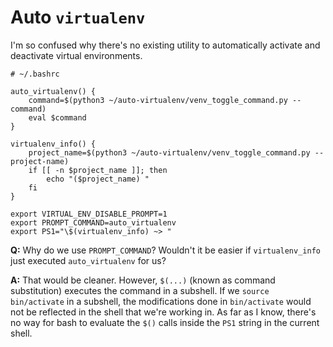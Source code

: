 # Auto `virtualenv`

I'm so confused why there's no existing utility to automatically activate and
deactivate virtual environments.

```
# ~/.bashrc

auto_virtualenv() {
    command=$(python3 ~/auto-virtualenv/venv_toggle_command.py --command)
    eval $command
}

virtualenv_info() {
    project_name=$(python3 ~/auto-virtualenv/venv_toggle_command.py --project-name)
    if [[ -n $project_name ]]; then
        echo "($project_name) "
    fi
}

export VIRTUAL_ENV_DISABLE_PROMPT=1
export PROMPT_COMMAND=auto_virtualenv
export PS1="\$(virtualenv_info) ~> "
```

**Q:** Why do we use `PROMPT_COMMAND`? Wouldn't it be easier if `virtualenv_info` just
executed `auto_virtualenv` for us?

**A:** That would be cleaner. However, `$(...)` (known as command substitution)
executes the command in a subshell. If we `source bin/activate` in a subshell,
the modifications done in `bin/activate` would not be reflected in the shell
that we're working in. As far as I know, there's no way for bash to evaluate
the `$()` calls inside the `PS1` string in the current shell.

